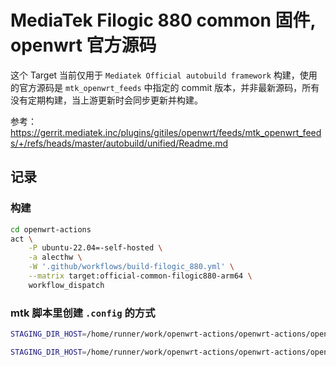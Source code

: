 # MediaTek Filogic 880 common 固件, openwrt 官方源码

这个 Target 当前仅用于 `Mediatek Official autobuild framework` 构建，使用的官方源码是 `mtk_openwrt_feeds` 中指定的 commit 版本，并非最新源码，所有没有定期构建，当上游更新时会同步更新并构建。

参考：<https://gerrit.mediatek.inc/plugins/gitiles/openwrt/feeds/mtk_openwrt_feeds/+/refs/heads/master/autobuild/unified/Readme.md>

## 记录

### 构建

```bash
cd openwrt-actions
act \
    -P ubuntu-22.04=-self-hosted \
    -a alecthw \
    -W '.github/workflows/build-filogic_880.yml' \
    --matrix target:official-common-filogic880-arm64 \
    workflow_dispatch
```

### mtk 脚本里创建 `.config` 的方式

``` bash
STAGING_DIR_HOST=/home/runner/work/openwrt-actions/openwrt-actions/openwrt/staging_dir/host /home/runner/work/openwrt-actions/openwrt-actions/openwrt/scripts/config/aconf -m -o /home/runner/work/openwrt-actions/openwrt-actions/openwrt/.config -k /home/runner/work/openwrt-actions/openwrt-actions/openwrt/Config.in /builder/mtk-openwrt-feeds/autobuild/unified/filogic/24.10/defconfig /builder/mtk-openwrt-feeds/autobuild/unified/filogic/mac80211/24.10/defconfig /builder/mtk-openwrt-feeds/autobuild/unified/filogic/mac80211/mt7988_rfb/24.10/defconfig /builder/mtk-openwrt-feeds/autobuild/unified/filogic/mac80211/mt7988_rfb/mt7996/24.10/defconfig

STAGING_DIR_HOST=/home/runner/work/openwrt-actions/openwrt-actions/openwrt/staging_dir/host /home/runner/work/openwrt-actions/openwrt-actions/openwrt/scripts/config/aconf -m -M -o /home/runner/work/openwrt-actions/openwrt-actions/openwrt/.ab/filogic-mac80211-mt7988_rfb-mt7996_defconfig -k /home/runner/work/openwrt-actions/openwrt-actions/openwrt/Config.in /builder/mtk-openwrt-feeds/autobuild/unified/filogic/24.10/defconfig /builder/mtk-openwrt-feeds/autobuild/unified/filogic/mac80211/24.10/defconfig /builder/mtk-openwrt-feeds/autobuild/unified/filogic/mac80211/mt7988_rfb/24.10/defconfig /builder/mtk-openwrt-feeds/autobuild/unified/filogic/mac80211/mt7988_rfb/mt7996/24.10/defconfig
```
